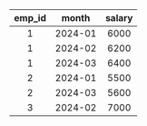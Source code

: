 |  emp_id |  month  | salary |
| :-----: | :-----: | :----: |
|    1    | 2024-01 |  6000  |
|    1    | 2024-02 |  6200  |
|    1    | 2024-03 |  6400  |
|    2    | 2024-01 |  5500  |
|    2    | 2024-03 |  5600  |
|    3    | 2024-02 |  7000  |
